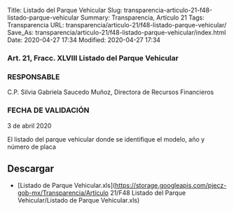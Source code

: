 Title: Listado del Parque Vehicular
Slug: transparencia-articulo-21-f48-listado-parque-vehicular
Summary: Transparencia, Artículo 21
Tags: Transparencia
URL: transparencia/articulo-21/f48-listado-parque-vehicular/
Save_As: transparencia/articulo-21/f48-listado-parque-vehicular/index.html
Date: 2020-04-27 17:34
Modified: 2020-04-27 17:34


### Art. 21, Fracc. XLVIII Listado del Parque Vehicular

### RESPONSABLE

C.P. Silvia Gabriela Saucedo Muñoz, Directora de Recursos Financieros 

### FECHA DE VALIDACIÓN

3 de abril 2020

El listado del parque vehicular donde se identifique el modelo, año y número de placa


## Descargar


* [Listado de Parque Vehicular.xls](https://storage.googleapis.com/pjecz-gob-mx/Transparencia/Artículo 21/F48 Listado del Parque Vehicular/Listado de Parque Vehicular.xls)


